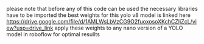 please note that before any of this code can be used the necessary libraries have to be imported 
the best weights for this yolo v8 model is linked here 
https://drive.google.com/file/d/1AMLWsLbVzCG9O2fuoxosoXKchCZIjZcL/view?usp=drive_link
apply these weights to any nano version of a YOLO model in roboflow for optimal resullts 
